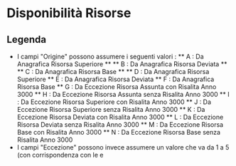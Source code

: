 # Disponibilità Risorse

## Legenda
* I campi "Origine" possono assumere i seguenti valori : 
** A :  Da Anagrafica Risorsa Superiore **
** B :  Da Anagrafica Risorsa Deviata **
** C :  Da Anagrafica Risorsa Base **
** D :  Da Anagrafica Risorsa Superiore
** E :  Da Anagrafica Risorsa Deviata
** F :  Da Anagrafica Risorsa Base
** G :  Da Eccezione Risorsa Assunta con Risalita Anno 3000
** H :  Da Eccezione Risorsa Assunta senza Risalita Anno 3000
** I :  Da Eccezione Risorsa Superiore con Risalita Anno 3000
** J :  Da Eccezione Risorsa Superiore senza Risalita Anno 3000
** K :  Da Eccezione Risorsa Deviata con Risalita Anno 3000
** L :  Da Eccezione Risorsa Deviata senza Risalita Anno 3000
** M :  Da Eccezione Risorsa Base con Risalita Anno 3000
** N :  Da Eccezione Risorsa Base senza Risalita Anno 3000
* I campi "Eccezione" possono invece assumere un valore che va da 1 a 5 (con corrispondenza con le e

